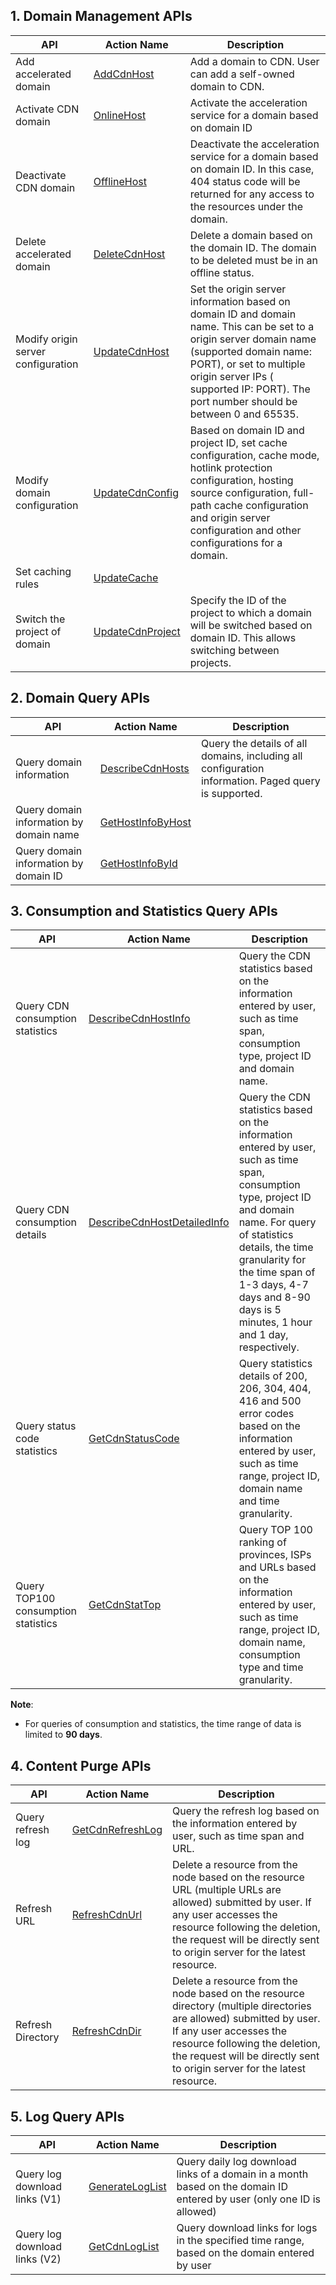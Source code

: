 ## 1. Domain Management APIs

| API      | Action Name                              | Description                                     |
| --------- | ---------------------------------------- | ---------------------------------------- |
| Add accelerated domain    | [AddCdnHost](https://www.qcloud.com/doc/api/231/1406) | Add a domain to CDN. User can add a self-owned domain to CDN.              |
| Activate CDN domain | [OnlineHost](https://www.qcloud.com/doc/api/231/1402) | Activate the acceleration service for a domain based on domain ID                     |
| Deactivate CDN domain | [OfflineHost](https://www.qcloud.com/doc/api/231/1403) | Deactivate the acceleration service for a domain based on domain ID. In this case, 404 status code will be returned for any access to the resources under the domain.                      |
| Delete accelerated domain | [DeleteCdnHost](https://www.qcloud.com/doc/api/231/1396) | Delete a domain based on the domain ID. The domain to be deleted must be in an offline status. |
| Modify origin server configuration | [UpdateCdnHost](https://www.qcloud.com/doc/api/231/1397) | Set the origin server information based on domain ID and domain name. This can be set to a origin server domain name (supported domain name: PORT), or set to multiple origin server IPs ( supported IP: PORT). The port number should be between 0 and 65535.|
| Modify domain configuration    | [UpdateCdnConfig](https://www.qcloud.com/doc/api/231/3933) | Based on domain ID and project ID, set cache configuration, cache mode, hotlink protection configuration, hosting source configuration, full-path cache configuration and origin server configuration and other configurations for a domain.|
| Set caching rules    | [UpdateCache](https://www.qcloud.com/doc/api/231/3934) | |Set caching rules for a domain based on domain ID.                      |
| Switch the project of domain  | [UpdateCdnProject](https://www.qcloud.com/doc/api/231/3935) | Specify the ID of the project to which a domain will be switched based on domain ID. This allows switching between projects.          |

## 2. Domain Query APIs

| API      | Action Name                              | Description                                     |
| -------------- | ---------------------------------------- | -------------------------------- |
| Query domain information         | [DescribeCdnHosts](https://www.qcloud.com/doc/api/231/3937) | Query the details of all domains, including all configuration information. Paged query is supported.      |
| Query domain information by domain name     | [GetHostInfoByHost](https://www.qcloud.com/doc/api/231/3938) | |Query the details of domain by domain name. Querying by multiple domain names at a time is supported.         |
| Query domain information by domain ID    | [GetHostInfoById](https://www.qcloud.com/doc/api/231/3939) | |Query the details of domain by domain ID. Querying by multiple domain IDs at a time is supported.         |

## 3. Consumption and Statistics Query APIs

| API      | Action Name                              | Description                                     |
| ------------ | ---------------------------------------- | ---------------------------------------- |
| Query CDN consumption statistics    | [DescribeCdnHostInfo](https://www.qcloud.com/doc/api/231/3941) | Query the CDN statistics based on the information entered by user, such as time span, consumption type, project ID and domain name. |
| Query CDN consumption details    | [DescribeCdnHostDetailedInfo](https://www.qcloud.com/doc/api/231/3942) | Query the CDN statistics based on the information entered by user, such as time span, consumption type, project ID and domain name. For query of statistics details, the time granularity for the time span of 1-3 days, 4-7 days and 8-90 days is 5 minutes, 1 hour and 1 day, respectively.|
| Query status code statistics      | [GetCdnStatusCode](https://www.qcloud.com/doc/api/231/3943) | Query statistics details of 200, 206, 304, 404, 416 and 500 error codes based on the information entered by user, such as time range, project ID, domain name and time granularity.|
| Query TOP100 consumption statistics      | [GetCdnStatTop](https://www.qcloud.com/doc/api/231/3944) | Query TOP 100 ranking of provinces, ISPs and URLs  based on the information entered by user, such as time range, project ID, domain name, consumption type and time granularity.|


**Note**:

+ For queries of consumption and statistics, the time range of data is limited to **90 days**.


## 4. Content Purge APIs

| API      | Action Name                              | Description                                     |
| ------ | ---------------------------------------- | ---------------------------------------- |
| Query refresh log    | [GetCdnRefreshLog](https://www.qcloud.com/doc/api/231/3948)| Query the refresh log based on the information entered by user, such as time span and URL. |
| Refresh URL | [RefreshCdnUrl](https://www.qcloud.com/doc/api/231/3946) | Delete a resource from the node based on the resource URL (multiple URLs are allowed) submitted by user. If any user accesses the resource following the deletion, the request will be directly sent to origin server for the latest resource. |
| Refresh Directory | [RefreshCdnDir](https://www.qcloud.com/doc/api/231/3947) | Delete a resource from the node based on the resource directory (multiple directories are allowed) submitted by user. If any user accesses the resource following the deletion, the request will be directly sent to origin server for the latest resource. |


## 5. Log Query APIs

| API          | Action Name                              | Description                                   |
| ------------ | ---------------------------------------- | -------------------------------------- |
| Query log download links (V1) | [GenerateLogList](https://www.qcloud.com/doc/api/231/3950) | Query daily log download links of a domain in a month based on the domain ID entered by user (only one ID is allowed) |
| Query log download links (V2) | [GetCdnLogList](https://www.qcloud.com/document/product/228/8087) | Query download links for logs in the specified time range, based on the domain entered by user              |






